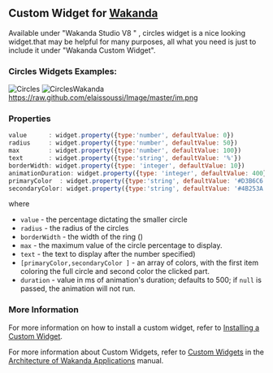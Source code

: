 ## Custom Widget for [Wakanda](http://wakanda.org)

Available under "Wakanda Studio V8 " , circles widget is a nice looking widget.that may be helpful for many purposes, all what you need is  just to include it under "Wakanda Custom Widget". 
### Circles Widgets Examples:

![Circles](http://lugolabs.com/static/circles.png)
![CirclesWakanda](https://raw.github.com/elaissoussi/Image/master/im.png)
https://raw.github.com/elaissoussi/Image/master/im.png
### Properties
```js
value      : widget.property({type:'number', defaultValue: 0})
radius     : widget.property({type:'number', defaultValue: 50})
max        : widget.property({type:'number', defaultValue: 100})
text       : widget.property({type:'string', defaultValue: '%'})
borderWidth: widget.property({type: 'integer', defaultValue: 10})
animationDuration: widget.property({type: 'integer', defaultValue: 400})
primaryColor  : widget.property({type:'string', defaultValue: '#D3B6C6'})
secondaryColor: widget.property({type:'string', defaultValue: '#4B253A'})

```

where


* `value` 	- the percentage dictating the smaller circle
* `radius` 			- the radius of the circles
* `borderWidth` 			- the width of the ring ()
* `max`			- the maximum value of the circle percentage to display. 
* `text` 				- the text to display after the number  specified)
* `[primaryColor,secondaryColor ]` - an array of colors, with the first item coloring the full circle and second color  the clicked part. 
* `duration` 		- value in ms of animation's duration; defaults to 500; if `null` is passed, the animation will not run.


### More Information
For more information on how to install a custom widget, refer to [Installing a Custom Widget](http://doc.wakanda.org/WakandaStudio0/help/Title/en/page3869.html#1027761).

For more information about Custom Widgets, refer to [Custom Widgets](http://doc.wakanda.org/Wakanda0.v5/help/Title/en/page3863.html "Custom Widgets") in the [Architecture of Wakanda Applications](http://doc.wakanda.org/Wakanda0.v5/help/Title/en/page3844.html "Architecture of Wakanda Applications") manual.
